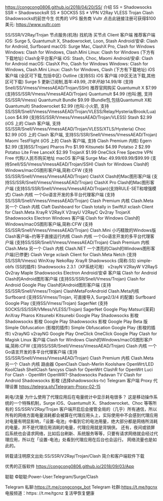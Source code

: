 https://congcong0806.github.io/2018/04/20/SS/
介绍
SS = Shadowsocks
SSR = ShadowsocksR
SS ≠ SOCKS5
SS ≠ VPN
V2Ray
VLESS
Trojan
Clash
Shadowsocks的前世今生
优秀的 VPS 服务商
Vultr 点击此链接注册可获得$100美元: https://www.vultr.com

SS/SSR/V2Ray/Trojan 节点服务(机场)
找机场
买节点
Client
客户端
推荐客户端
iOS: Surge 5, Quantumult X, Shadowrocket, Loon, Stash
Android/安卓: Clash for Android, Surfboard
macOS: Surge Mac, ClashX Pro, Clash for Windows
Windows: Clash for Windows, Clash.Mini
Linux: Clash for Windows
(下方有下载地址)
Clash全平台客户端
iOS: Stash, Choc, Maomi
Android/安卓: Clash for Android
macOS: ClashX Pro, Clash for Windows
Windows: Clash for Windows, Clash.Mini
Linux: Clash for Windows, Clash
(下方有下载地址)
iOS 客户端 (全区可下载,包括中区)
Outline (支持SS)
iOS 客户端 (中区无法下载,其他区可下载)
Surge 5 更新订阅制,首年:$49.99,次年开始:$14.99/年 (支持Snell/SS/Vmess/VmessAEAD/Trojan/SSH) 推荐官网购买
Quantumult X $7.99 (支持SS/SSR/Vmess/VmessAEAD/Trojan)
Quantumult $4.99 (也叫:圈, 支持SS/SSR/Vmess)
Quantumult Bundle $9.99 (Bundle包,包括Quantumult X和Quantumult)
Shadowrocket $2.99 (也叫:小火箭, 支持SS/SSR/Snell/Vmess/VmessAEAD/Trojan/VLESS/Relay/Hysteria/Brook/Lua)
Loon $4.99 (支持SS/SSR/Vmess/VmessAEAD/Trojan/VLESS)
Stash $2.99 (iOS 上的 Clash 客户端, 支持SS/SSR/Snell/Vmess/VmessAEAD/Trojan/VLESS/XTLS/Hysteria)
Choc $2.99 (iOS 上的 Clash 客户端, 支持SS/SSR/Snell/Vmess/VmessAEAD/Trojan)
Maomi TestFlight (iOS 上的 Clash 客户端, 支持 Clash Premium 内核)
Egern $2.99 (支持SS/Trojan)
Pharos Pro $1.99
Kitsunebi $4.99
Potatso 2 $2.99
Potatso Lite Free
‎LanceX $2.99
TrojanX $1.99
OneClick Free
Spectre VPN Free
代购/人民币购买地址
macOS 客户端
Surge Mac $49.99/$69.99/$99.99 (支持Snell/SS/Vmess/VmessAEAD/Trojan/SSH)
Clash for Windows Clash的Windows/macOS图形客户端,简称:CFW (支持SS/SSR/Snell/Vmess/VmessAEAD/Trojan)
ClashX Clash的Mac图形客户端 (支持SS/SSR/Snell/Vmess/VmessAEAD/Trojan)
ClashX Pro Clash的Mac图形客户端 (支持SS/SSR/Snell/Vmess/VmessAEAD/Trojan)(支持RULE-SET和增强模式)
Clash 内核 一个Go语言开发的多平台代理客户端 (支持SS/SSR/Snell/Vmess/VmessAEAD/Trojan)
Clash Premium 内核
Clash.Meta 另一个 Clash 内核
Claft Dashboard for Clash totally in SwiftUI
xclash Client for Clash.Meta
XrayR
V2RayX
V2rayU
V2RayC
Qv2ray
TrojanX
Shadowsocks Electron
Windows 客户端
Clash for Windows Clash的Windows/macOS图形客户端,简称:CFW (支持SS/SSR/Snell/Vmess/VmessAEAD/Trojan)
Clash.Mini 小巧精致的Windows版Clash客户端~约等于直接运行内核
Clash 内核 一个Go语言开发的多平台代理客户端 (支持SS/SSR/Snell/Vmess/VmessAEAD/Trojan)
Clash Premium 内核
Clash.Meta 另一个 Clash 内核
Clash.NET 一个漂亮的Clash的Windows图形客户端(已停更)
Clash Verge
xclash Client for Clash.Meta
Netch (支持SS/SSR/Vmess)
WinXray
NekoRay
XrayR
Shadowsocks (简称:SS)
simple-obfs (SS的插件)
Shadowsocks 2.3.1（XP系统可用）
v2rayN
V2RayW
V2RayS
Qv2ray
Maple
Shadowsocks Electron
Android/安卓 客户端
Clash for Android Clash的Android图形客户端 (支持SS/SSR/Snell/Vmess/Trojan)
Clash for Android Google Play Clash的Android图形客户端 (支持SS/SSR/Snell/Vmess/Trojan)
ClashMetaForAndroid Clash.Meta内核
Surfboard (支持SS/Vmess/Trojan, 可直接导入 Surge2/3/4 的配置)
Surfboard Google Play (支持SS/Vmess/Trojan)
SagerNet (支持SOCKS/SS/SSR/VMess/VLESS/Trojan)
SagerNet Google Play
Matsuri(茉莉)
AnXray
Pharos
Kitsunebi
Kitsunebi Google Play
Shadowsocks 影梭
Shadowsocks 影梭 Google Play
Shadowsocks 影梭 Google Play Beta 版
Simple Obfuscation (影梭的插件)
Simple Obfuscation Google Play (影梭的插件)
v2rayNG
v2rayNG Google Play
OneClick
OneClick Google Play
Clash for Magisk
Linux 客户端
Clash for Windows Clash的Windows/macOS图形客户端,简称:CFW (支持SS/SSR/Snell/Vmess/VmessAEAD/Trojan)
Clash 内核 一个Go语言开发的多平台代理客户端 (支持SS/SSR/Snell/Vmess/VmessAEAD/Trojan)
Clash Premium 内核
Clash.Meta 另一个 Clash 内核
路由器
OpenClash
Clash-Merlin
Koolshare OpenWrt/LED
KoolClash
ShellClash
fancyss
Clash for OpenWrt
ClashR for OpenWrt
Luci For Clash - OpenWrt
OpenWRT-Shadowsocks
Padavan
TV
Clash for Android
Shadowsocks 影梭 (选择shadowsocks-tv)
Telegram 客户端 Proxy 代理设置
https://telegra.ph/Telegram-Proxy-02-15

耗电/流量
为什么使用了代理应用后在电量统计中显示耗电很多？
这是移动操作系统的一个特殊机制，Surge iOS、Quantumult X、Shadowrocket、Choc 等等所有的 SS/SSR/V2Ray/Trojan 客户端开启后会接管全局的（几乎）所有通信，所以所有的网络方面电量消耗都会被算在代理应用头上，实际使用中不会感到代理应用对电量有明显影响，「设置-电池」中看到它的电池用量，绝大部分都是网络所消耗的电量，并不是代理应用消耗的电量，代理应用就是背锅侠。
还有，夜间或锁屏后系统也会请求网络，比如后台刷新、系统服务等等，只要有请求网络就会经过代理应用，所以在「设置-电池」处看到代理应用在后台也会运行。
网络流量也是如此的。

转载请注明原文出处:SS/SSR/V2Ray/Trojan/Clash 简介和客户端软件下载

优秀的正版软件
https://congcong0806.github.io/2018/09/03/App

聪聪
©聪聪:Power-User:Telegram/Surge/Clash

Telegram 私聊:https://t.me/congcongx_bot
Telegram 社群:https://t.me/tgcnx
电报频道：https: //t.me/tgcnz
复活甲恢复健康
